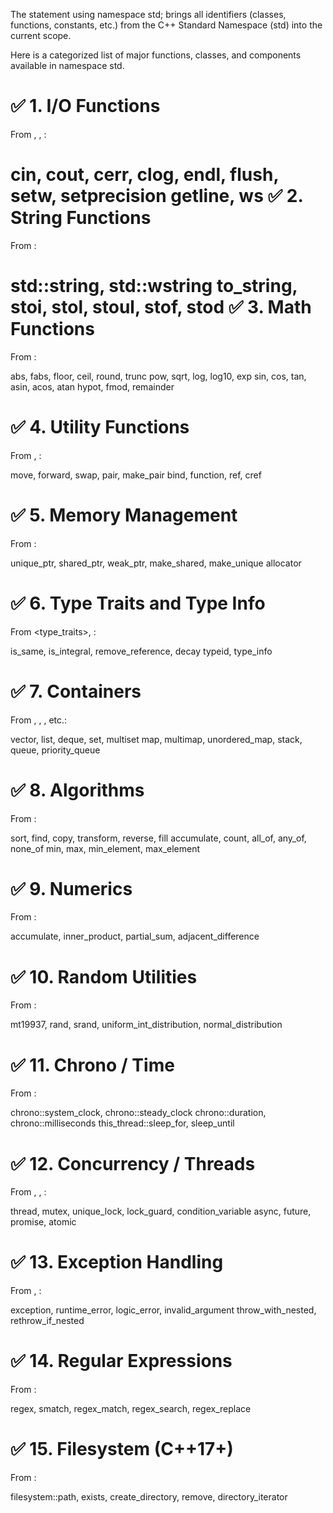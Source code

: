 The statement using namespace std; brings all identifiers (classes, functions, constants, etc.) from the C++ Standard Namespace (std) into the current scope.

Here is a categorized list of major functions, classes, and components available in namespace std.

✅ 1. I/O Functions
======================================================================================================
From <iostream>, <iomanip>, <fstream>:


cin, cout, cerr, clog, endl, flush, setw, setprecision
getline, ws
✅ 2. String Functions
======================================================================================================
From <string>:


std::string, std::wstring
to_string, stoi, stol, stoul, stof, stod
✅ 3. Math Functions
======================================================================================================
From <cmath>:


abs, fabs, floor, ceil, round, trunc
pow, sqrt, log, log10, exp
sin, cos, tan, asin, acos, atan
hypot, fmod, remainder

✅ 4. Utility Functions
======================================================================================================
From <utility>, <functional>:

move, forward, swap, pair, make_pair
bind, function, ref, cref

✅ 5. Memory Management
======================================================================================================
From <memory>:


unique_ptr, shared_ptr, weak_ptr, make_shared, make_unique
allocator

✅ 6. Type Traits and Type Info
======================================================================================================
From <type_traits>, <typeinfo>:


is_same, is_integral, remove_reference, decay
typeid, type_info

✅ 7. Containers
======================================================================================================
From <vector>, <list>, <map>, etc.:


vector, list, deque, set, multiset
map, multimap, unordered_map, stack, queue, priority_queue

✅ 8. Algorithms
======================================================================================================
From <algorithm>:


sort, find, copy, transform, reverse, fill
accumulate, count, all_of, any_of, none_of
min, max, min_element, max_element

✅ 9. Numerics
======================================================================================================
From <numeric>:


accumulate, inner_product, partial_sum, adjacent_difference

✅ 10. Random Utilities
======================================================================================================
From <random>:


mt19937, rand, srand, uniform_int_distribution, normal_distribution

✅ 11. Chrono / Time
======================================================================================================
From <chrono>:


chrono::system_clock, chrono::steady_clock
chrono::duration, chrono::milliseconds
this_thread::sleep_for, sleep_until

✅ 12. Concurrency / Threads
======================================================================================================
From <thread>, <mutex>, <future>:


thread, mutex, unique_lock, lock_guard, condition_variable
async, future, promise, atomic

✅ 13. Exception Handling
======================================================================================================
From <stdexcept>, <exception>:


exception, runtime_error, logic_error, invalid_argument
throw_with_nested, rethrow_if_nested

✅ 14. Regular Expressions
======================================================================================================
From <regex>:


regex, smatch, regex_match, regex_search, regex_replace

✅ 15. Filesystem (C++17+)
======================================================================================================
From <filesystem>:


filesystem::path, exists, create_directory, remove, directory_iterator
